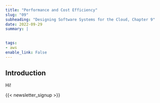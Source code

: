 ```yaml
---
title: "Performance and Cost Efficiency"
slug: "09"
subheading: "Designing Software Systems for the Cloud, Chapter 9"
date: 2022-09-29
summary: |
    

tags:
- aws
enable_link: False
---
```


## Introduction

Hi!

{{< newsletter_signup >}}